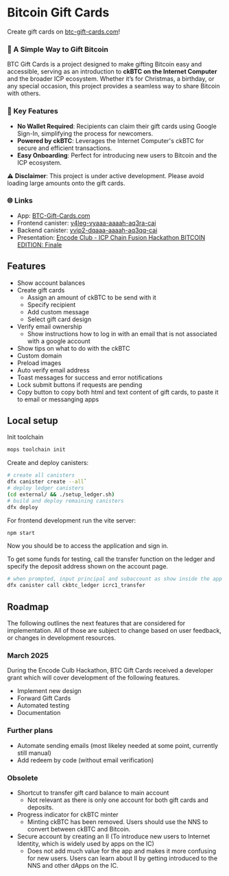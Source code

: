 # Bitcoin Gift Cards

Create gift cards on [btc-gift-cards.com](https://btc-gift-cards.com)!

### 🎁 A Simple Way to Gift Bitcoin

BTC Gift Cards is a project designed to make gifting Bitcoin easy and accessible, serving as an introduction to **ckBTC on the Internet Computer** and the broader ICP ecosystem. Whether it’s for Christmas, a birthday, or any special occasion, this project provides a seamless way to share Bitcoin with others.

### 🚀 Key Features
- **No Wallet Required**: Recipients can claim their gift cards using Google Sign-In, simplifying the process for newcomers.  
- **Powered by ckBTC**: Leverages the Internet Computer's ckBTC for secure and efficient transactions.  
- **Easy Onboarding**: Perfect for introducing new users to Bitcoin and the ICP ecosystem.  

⚠️ **Disclaimer**: This project is under active development. Please avoid loading large amounts onto the gift cards.

### 🌐 Links

- App: [BTC-Gift-Cards.com](https://btc-gift-cards.com)
- Frontend canister: [y4leg-vyaaa-aaaah-aq3ra-cai](https://y4leg-vyaaa-aaaah-aq3ra-cai.icp0.io/)
- Backend canister: [yvip2-dqaaa-aaaah-aq3qq-cai](https://a4gq6-oaaaa-aaaab-qaa4q-cai.raw.icp0.io/?id=yvip2-dqaaa-aaaah-aq3qq-cai)
- Presentation: [Encode Club - ICP Chain Fusion Hackathon BITCOIN EDITION: Finale](https://youtu.be/KhSwGzRhYc0)

## Features

- Show account balances
- Create gift cards
  - Assign an amount of ckBTC to be send with it
  - Specify recipient
  - Add custom message
  - Select gift card design
- Verify email ownership
  - Show instructions how to log in with an email that is not associated with a google account
- Show tips on what to do with the ckBTC
- Custom domain
- Preload images
- Auto verify email address
- Toast messages for success and error notifications
- Lock submit buttons if requests are pending
- Copy button to copy both html and text content of gift cards, to paste it to email or messanging apps

## Local setup

Init toolchain

```bash
mops toolchain init
```

Create and deploy canisters:


```bash
# create all canisters
dfx canister create --all`
# deploy ledger canisters
(cd external/ && ./setup_ledger.sh)
# build and deploy remaining canisters
dfx deploy
```

For frontend development run the vite server:

```bash
npm start
```

Now you should be to access the application and sign in.

To get some funds for testing, call the transfer function on the ledger and specify the deposit address shown on the account page.

```bash
# when prompted, input principal and subaccount as show inside the app
dfx canister call ckbtc_ledger icrc1_transfer
```

## Roadmap

The following outlines the next features that are considered for implementation.
All of those are subject to change based on user feedback, or changes in development resources.

### March 2025

During the Encode Culb Hackathon, BTC Gift Cards received a developer grant which will cover development of the following features.

- Implement new design
- Forward Gift Cards
- Automated testing
- Documentation

### Further plans

- Automate sending emails (most likeley needed at some point, currently still manual)
- Add redeem by code (without email verification)

### Obsolete

- Shortcut to transfer gift card balance to main account
  - Not relevant as there is only one account for both gift cards and deposits.
- Progress indicator for ckBTC minter
  - Minting ckBTC has been removed. Users should use the NNS to convert between ckBTC and Bitcoin.
- Secure account by creating an II (To introduce new users to Internet Identity, which is widely used by apps on the IC)
  - Does not add much value for the app and makes it more confusing for new users. Users can learn about II by getting introduced to the NNS and other dApps on the IC.
